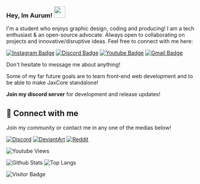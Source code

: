 ### Hey, Im Aurum! <img src="https://raw.githubusercontent.com/aemmadi/aemmadi/master/wave.gif" width="30">

I'm a student who enjoys graphic design, coding and producing!
I am a tech enthusiast & an open-source advocate. Always open to collaborating on projects and innovative/disruptive ideas. Feel free to connect with me here:

[![Instagram Badge](https://img.shields.io/badge/-AurumPlayz-purple?style=flat-square&logo=instagram&logoColor=white&link=https://instagram.com/aurumplayz/)](https://instagram.com/aurumplayz)
[![Discord Badge](https://img.shields.io/badge/-Aurum's-Gang-darked?style=flat-square&logo=discord&logoColor=white&link=https://discord.gg/ezxTcQgzcz)](https://discord.gg/ezxTcQgzcz)
[![Youtube Badge](https://img.shields.io/badge/-Aurum-darkred?style=flat-square&logo=youtube&logoColor=white&link=https://www.youtube.com/c/aurumplayz)](https://www.youtube.com/c/aurumplayz)
[![Gmail Badge](https://img.shields.io/badge/-itzaurum.dev@gmail.com-c14438?style=flat-square&logo=Gmail&logoColor=white&link=mailto:itzaurum.dev@gmail.com)](mailto:itzaurum.dev@gmail.com)

Don't hesitate to message me about anything!

Some of my far future goals are to learn front-end web development and to be able to make JaxCore standalone!

**Join my discord server** for development and release updates!

## 🔗 Connect with me

Join my community or contact me in any one of the medias below!

[![Discord](https://img.shields.io/badge/Discord-7289DA?style=for-the-badge&logo=discord&logoColor=white)](https://discord.gg/ezxTcQgzcz)
[![DeviantArt](https://img.shields.io/badge/DeviantArt-05CC47?style=for-the-badge&logo=deviantart&logoColor=white)](https://www.deviantart.com/herathmlg)
[![Reddit](https://img.shields.io/badge/Reddit-FF4500?style=for-the-badge&logo=reddit&logoColor=white)](https://www.reddit.com/user/HerathMLG)

![Youtube Views](https://img.shields.io/youtube/channel/views/UC6OsXAfG2tlXp3HNsX7xSFg)

![Github Stats](https://github-readme-stats.vercel.app/api?username=aurum490&count_private=true&show_icons=true&include_all_commits=true&theme=merko)
![Top Langs](https://github-readme-stats.vercel.app/api/top-langs/?username=aemmadi&hide=TeX&layout=compact&theme=merko)


![Visitor Badge](https://visitor-badge.laobi.icu/badge?page_id=aurum490)
